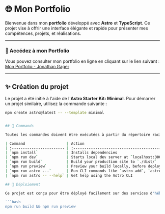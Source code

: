 # 🌐 Mon Portfolio

Bienvenue dans mon **portfolio** développé avec **Astro** et **TypeScript**. Ce projet vise à offrir une interface élégante et rapide pour présenter mes compétences, projets, et réalisations.

---

### 🔗 Accédez à mon Portfolio

Vous pouvez consulter mon portfolio en ligne en cliquant sur le lien suivant :  
[Mon Portfolio - Jonathan Gager](https://gager-jonathan-portfolio.vercel.app/)

---

## ✨ Création du projet

Le projet a été initié à l'aide de l'**Astro Starter Kit: Minimal**. Pour démarrer un projet similaire, utilisez la commande suivante :

```bash
npm create astro@latest -- --template minimal


## 🧞 Commands

Toutes les commandes doivent être exécutées à partir du répertoire racine du projet :

| Command                   | Action                                           |
| :------------------------ | :----------------------------------------------- |
| `npm install`             | Installs dependencies                            |
| `npm run dev`             | Starts local dev server at `localhost:3000`      |
| `npm run build`           | Build your production site to `./dist/`          |
| `npm run preview`         | Preview your build locally, before deploying     |
| `npm run astro ...`       | Run CLI commands like `astro add`, `astro check` |
| `npm run astro -- --help` | Get help using the Astro CLI                     |

## 🚀 Déploiement

Ce projet est conçu pour être déployé facilement sur des services d'hébergement modernes tels que **Vercel**, **Netlify** ou **GitHub Pages**.

```bash
npm run build && npm run preview


